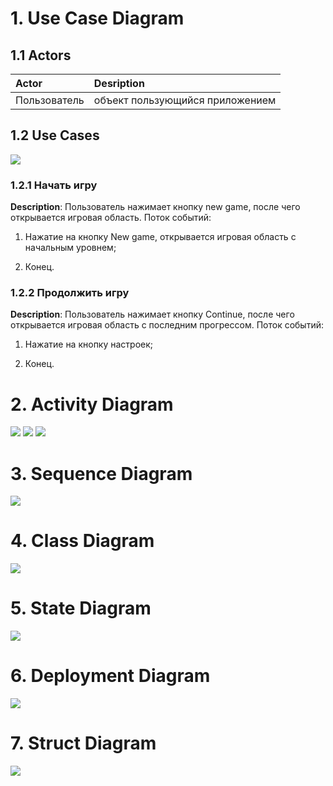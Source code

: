 # 1. Use Case Diagram

## 1.1 Actors 
  
  Actor | Desription
:-----|:----------
Пользователь  | объект пользующийся приложением

## 1.2 Use Cases
<img src="https://github.com/vasiliy-voronich/projecttritpo/blob/master/diagrams/use%20case%20(structuring%20template).png">



### 1.2.1 Начать игру

**Description**: Пользователь нажимает кнопку new game,  после чего открывается игровая область.
Поток событий:

1. Нажатие на кнопку New game, открывается игровая область с начальным уровнем;

2. Конец.



### 1.2.2 Продолжить игру

**Description**: Пользователь нажимает кнопку Continue,  после чего открывается игровая область с последним прогрессом.
Поток событий:

1. Нажатие на кнопку настроек;

2. Конец.




# 2. Activity Diagram 

<img src="https://github.com/vasiliy-voronich/projecttritpo/blob/master/diagrams/ActivitySetting%20(1).png">

<img src="https://github.com/vasiliy-voronich/projecttritpo/blob/master/diagrams/continueActivity.png">

<img src="https://github.com/vasiliy-voronich/projecttritpo/blob/master/diagrams/newgameAct.png">

# 3. Sequence Diagram
<img src="https://github.com/vasiliy-voronich/projecttritpo/blob/master/diagrams/Sequence.png">


# 4. Class Diagram
<img src="https://github.com/vasiliy-voronich/projecttritpo/blob/master/diagrams/ClassDiagramNew.png">


# 5. State Diagram
<img src="https://github.com/vasiliy-voronich/projecttritpo/blob/master/diagrams/StateDiagramNew.png">


# 6. Deployment Diagram
<img src="https://github.com/vasiliy-voronich/projecttritpo/blob/master/diagrams/DeploymentDiagram.png">

# 7. Struct Diagram
<img src="https://github.com/vasiliy-voronich/projecttritpo/blob/master/diagrams/StractDiagram.png">
